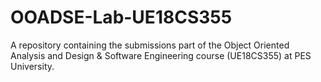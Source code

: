 # OOADSE-Lab-UE18CS355
A repository containing the submissions part of the Object Oriented Analysis and Design &amp; Software Engineering course (UE18CS355) at PES University.
